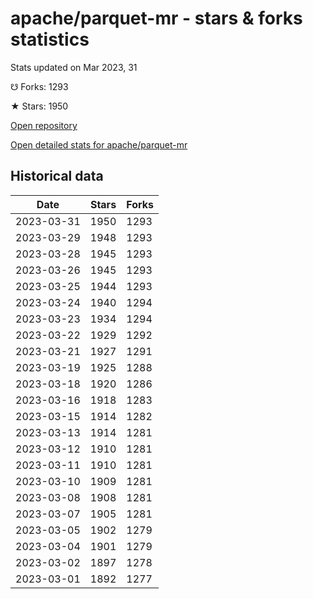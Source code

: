 # apache/parquet-mr - stars & forks statistics

Stats updated on Mar 2023, 31

☋ Forks: 1293

★ Stars: 1950

[Open repository](https://github.com/apache/parquet-mr)

[Open detailed stats for apache/parquet-mr](https://reviewgithub.com/rep/apache/parquet-mr)

## Historical data
| Date | Stars | Forks |
|------|-------|-------|
| 2023-03-31 | 1950 | 1293 | 
| 2023-03-29 | 1948 | 1293 | 
| 2023-03-28 | 1945 | 1293 | 
| 2023-03-26 | 1945 | 1293 | 
| 2023-03-25 | 1944 | 1293 | 
| 2023-03-24 | 1940 | 1294 | 
| 2023-03-23 | 1934 | 1294 | 
| 2023-03-22 | 1929 | 1292 | 
| 2023-03-21 | 1927 | 1291 | 
| 2023-03-19 | 1925 | 1288 | 
| 2023-03-18 | 1920 | 1286 | 
| 2023-03-16 | 1918 | 1283 | 
| 2023-03-15 | 1914 | 1282 | 
| 2023-03-13 | 1914 | 1281 | 
| 2023-03-12 | 1910 | 1281 | 
| 2023-03-11 | 1910 | 1281 | 
| 2023-03-10 | 1909 | 1281 | 
| 2023-03-08 | 1908 | 1281 | 
| 2023-03-07 | 1905 | 1281 | 
| 2023-03-05 | 1902 | 1279 | 
| 2023-03-04 | 1901 | 1279 | 
| 2023-03-02 | 1897 | 1278 | 
| 2023-03-01 | 1892 | 1277 | 

